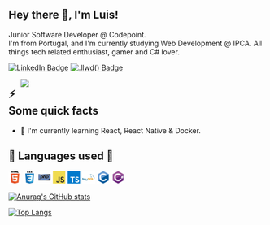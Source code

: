 <h2>Hey there 👋, I'm Luis!</h2>
<p> Junior Software Developer @ Codepoint. <br>
    I'm from Portugal, and I'm currently studying Web Development @ IPCA.           
    All things tech related enthusiast, gamer and C# lover.
</p>
<p>
    <a href="https://www.linkedin.com/in/luisleandro94/" target="_blank" rel="noreferrer"><img src="https://img.shields.io/badge/LinkedIn-0077B5?style=for-the-badge&logo=linkedin&logoColor=white"alt="LinkedIn Badge"></a> 
    <a href="https://www.luisleandro.net" target="_blank" rel="noreferrer"><img src="https://img.shields.io/badge/.llwd()-303030.svg?style=for-the-badge&logo=data%3Aimage%2Fpng%3Bbase64%2CiVBORw0KGgoAAAANSUhEUgAAAB4AAAAUCAMAAACtdX32AAAAeFBMVEUAAAAW370Q378Q374W4b0V4LwV37wV378V370U378V4LwU370W4b0U37oU3rsW4L0U37sV370V37wX4L0V370Q374V37wW4LwW37wX37wX370S37wU370V374V370Q378V3rwU370V3r8T37wV4L0Q3r8V37wV3r0ispB0AAAAKHRSTlMAgBAQf8%2FwMMAwv5D%2FQED%2FQJCQ%2F6AgoP%2BwsIBQcDBgIKDAMFDvENDQzNjJOgAAAK5JREFUeNp8kQV2w0AMRGVmz4YTM%2Fv%2BJyyZpG2bMf73tUxaDHP5Wjb9jum43vLnuY71S%2FtuQLT5ULdRnByQwpBW4cTxfPGEvsLkeMNd6MeTRF7glCKTOoNiZDyU1HlccA1NKxhvdfxeo%2BD0WIplvVduiKfUfkxkxKhWvKPmtr40RC3gr5xcxKae0BFVePR%2F7oNadqlmPfrDfqDB8CQ94zSsp1QO8%2BdAyQFnYoKEPwCXXwgsDGuMiAAAAABJRU5ErkJggg%3D%3D&textColor=16e0bd" alt=".llwd() Badge"></a>
    </p>

<img align="right" src="https://media.giphy.com/media/PiQejEf31116URju4V/giphy.gif" width="480" />
<h2>⚡️ Some quick facts</h2>
<ul>
    <li>🔭 I'm currently learning React, React Native & Docker.</li>
</ul>
<h2>🚀 Languages used 🚀</h2>
<p align="left">
      <img src="https://raw.githubusercontent.com/devicons/devicon/master/icons/html5/html5-original-wordmark.svg" alt="html5" width="25" height="25" />
      <img src="https://raw.githubusercontent.com/devicons/devicon/master/icons/css3/css3-original-wordmark.svg" alt="css3" width="25" height="25" />
      <img src="https://raw.githubusercontent.com/devicons/devicon/master/icons/php/php-original.svg" alt="php" width="25" height="25" />
      <img src="https://raw.githubusercontent.com/devicons/devicon/master/icons/javascript/javascript-original.svg" alt="javascript" width="25" height="25" />
      <img src="https://raw.githubusercontent.com/devicons/devicon/master/icons/typescript/typescript-original.svg" alt="typescript" width="25" height="25" />
      <img src="https://raw.githubusercontent.com/devicons/devicon/master/icons/mysql/mysql-original-wordmark.svg" alt="mysql" width="25" height="25" />
      <img src="https://raw.githubusercontent.com/devicons/devicon/master/icons/c/c-original.svg" alt="c" width="25" height="25" />
      <img src="https://raw.githubusercontent.com/devicons/devicon/master/icons/csharp/csharp-original.svg" alt="csharp" width="25" height="25" />
</p>



[![Anurag's GitHub stats](https://github-readme-stats.vercel.app/api?line_height=20&title_color=7A7ADB&icon_color=2234AE&text_color=D3D3D3&bg_color=0,000000,130F40&username=LuisLeandro94)](https://github.com/anuraghazra/github-readme-stats)

[![Top Langs](https://github-readme-stats.vercel.app/api/top-langs/?line_height=20&title_color=7A7ADB&icon_color=2234AE&text_color=D3D3D3&bg_color=0,000000,130F40&username=LuisLeandro94&layout=compact)](https://github.com/anuraghazra/github-readme-stats)
